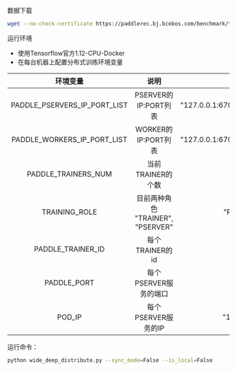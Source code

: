 数据下载
```bash
wget --no-check-certificate https://paddlerec.bj.bcebos.com/benchmark/tf_criteo.tar.gz
```

运行环境
- 使用Tensorflow官方1.12-CPU-Docker
- 在每台机器上配置分布式训练环境变量

 | 环境变量 | 说明 | 示例 |
   |:-----:|:-----:|:------:|
   | PADDLE_PSERVERS_IP_PORT_LIST | PSERVER的IP:PORT列表 | "127.0.0.1:67001,127.0.0.1:67002" |
   | PADDLE_WORKERS_IP_PORT_LIST | WORKER的IP:PORT列表 | "127.0.0.1:67001,127.0.0.1:67002" |
   | PADDLE_TRAINERS_NUM | 当前TRAINER的个数 | "32" |
   | TRAINING_ROLE | 目前两种角色 "TRAINER", "PSERVER" |"PSERVER"|
   | PADDLE_TRAINER_ID | 每个TRAINER的id | 12 |
   | PADDLE_PORT | 每个PSERVER服务的端口 | 67001 |
   | POD_IP | 每个PSERVER服务的IP | "127.0.0.1" |

运行命令：
```bash
python wide_deep_distribute.py --sync_mode=False --is_local=False
```